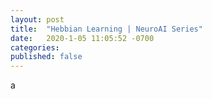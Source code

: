 ```yaml
---
layout: post
title:  "Hebbian Learning | NeuroAI Series"
date:   2020-1-05 11:05:52 -0700
categories: 
published: false
---
```

a